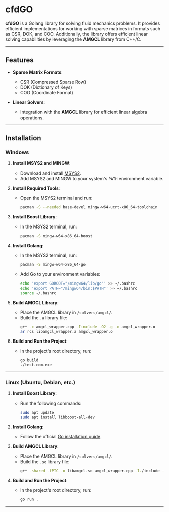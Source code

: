 # cfdGO

**cfdGO** is a Golang library for solving fluid mechanics problems. It provides efficient implementations for working with sparse matrices in formats such as CSR, DOK, and COO. Additionally, the library offers efficient linear solving capabilities by leveraging the **AMGCL** library from C++/C.

---

## Features

- **Sparse Matrix Formats**:
  - CSR (Compressed Sparse Row)
  - DOK (Dictionary of Keys)
  - COO (Coordinate Format)

- **Linear Solvers**:
  - Integration with the **AMGCL** library for efficient linear algebra operations.

---

## Installation

### Windows

1. **Install MSYS2 and MINGW**:
   - Download and install [MSYS2](https://www.msys2.org/).
   - Add MSYS2 and MINGW to your system's `PATH` environment variable.

2. **Install Required Tools**:
   - Open the MSYS2 terminal and run:
     ```bash
     pacman -S --needed base-devel mingw-w64-ucrt-x86_64-toolchain
     ```

3. **Install Boost Library**:
   - In the MSYS2 terminal, run:
     ```bash
     pacman -S mingw-w64-x86_64-boost
     ```

4. **Install Golang**:
   - In the MSYS2 terminal, run:
     ```bash
     pacman -S mingw-w64-x86_64-go
     ```
   - Add Go to your environment variables:
     ```bash
     echo 'export GOROOT="/mingw64/lib/go"' >> ~/.bashrc
     echo 'export PATH="/mingw64/bin:$PATH"' >> ~/.bashrc
     source ~/.bashrc
     ```

5. **Build AMGCL Library**:
   - Place the AMGCL library in `/solvers/amgcl/`.
   - Build the `.a` library file:
     ```bash
     g++ -c amgcl_wrapper.cpp -Iinclude -O2 -g -o amgcl_wrapper.o
     ar rcs libamgcl_wrapper.a amgcl_wrapper.o
     ```

6. **Build and Run the Project**:
   - In the project's root directory, run:
     ```bash
     go build
     ./test.com.exe
     ```

---

### Linux (Ubuntu, Debian, etc.)

1. **Install Boost Library**:
   - Run the following commands:
     ```bash
     sudo apt update
     sudo apt install libboost-all-dev
     ```

2. **Install Golang**:
   - Follow the official [Go installation guide](https://golang.org/doc/install).

3. **Build AMGCL Library**:
   - Place the AMGCL library in `/solvers/amgcl/`.
   - Build the `.so` library file:
     ```bash
     g++ -shared -fPIC -o libamgcl.so amgcl_wrapper.cpp -I./include -std=c++11
     ```

4. **Build and Run the Project**:
   - In the project's root directory, run:
     ```bash
     go run .
     ```

---

